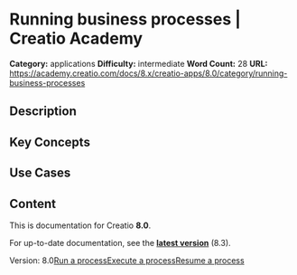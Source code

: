 # Running business processes | Creatio Academy

**Category:** applications **Difficulty:** intermediate **Word Count:** 28
**URL:**
https://academy.creatio.com/docs/8.x/creatio-apps/8.0/category/running-business-processes

## Description

## Key Concepts

## Use Cases

## Content

This is documentation for Creatio **8.0**.

For up-to-date documentation, see the
**[latest version](/docs/8.x/creatio-apps/category/running-business-processes)**
(8.3).

Version:
8.0[Run a process](/docs/8.x/creatio-apps/8.0/platform-basics/running-business-processes/run-business-process)[Execute a process](/docs/8.x/creatio-apps/8.0/platform-basics/running-business-processes/execute-process-steps)[Resume a process](/docs/8.x/creatio-apps/8.0/platform-basics/running-business-processes/resume-business-process)
